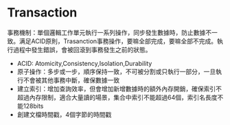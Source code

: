 # Transaction  
事務機制：單個邏輯工作單元執行一系列操作，同步發生數據時，防止數據不一致。满足ACID原則，Trasanction事務操作，要嘛全部完成，要嘛全部不完成。執行過程中發生錯誤，會被回滾到事務發生之前的狀態。
- ACID: Atomicity,Consistency,Isolation,Durability  
- 原子操作：多步或一步，順序保持一致，不可被分割或只執行一部分，一旦執行不會被其他事務中斷，確保數據一致  
- 建立索引：增加查詢效率，但會增加新增數據時的額外內存開銷，確保索引不超過內存限制，適合大量讀的場景，集合中索引不能超過64個，索引名長度不能128bits  
- 創建文檔時間戳，4個字節的時間戳  

